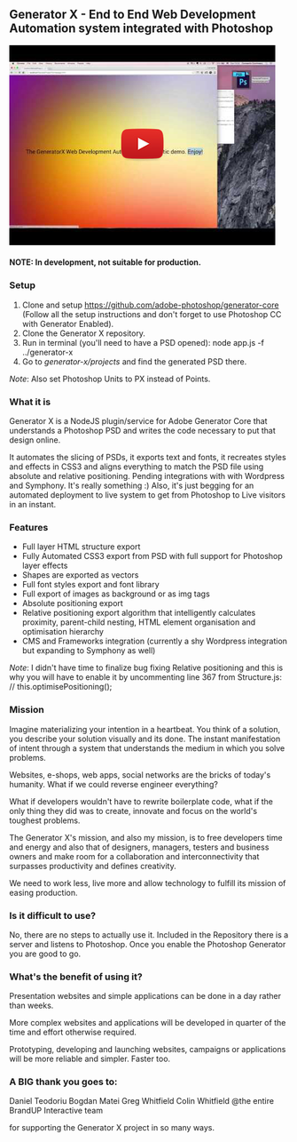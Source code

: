 ## Generator X - End to End Web Development Automation system integrated with Photoshop

[![ScreenShot](https://raw.githubusercontent.com/BrandUPInteractive/generator-x/master/screencast.jpg)](http://youtu.be/btJeeyiAXfU)

#### NOTE: In development, not suitable for production.

### Setup

1. Clone and setup https://github.com/adobe-photoshop/generator-core (Follow all the setup instructions and don't forget to use Photoshop CC with Generator Enabled).
2. Clone the Generator X repository.
3. Run in terminal (you'll need to have a PSD opened):
node app.js -f ../generator-x
4. Go to *generator-x/projects* and find the generated PSD there.

*Note*: Also set Photoshop Units to PX instead of Points.

### What it is
Generator X is a NodeJS plugin/service for Adobe Generator Core that understands a Photoshop PSD and writes the code necessary to put that design online. 

It automates the slicing of PSDs, it exports text and fonts, it recreates styles and effects in CSS3 and aligns everything to match the PSD file using absolute and relative positioning. Pending integrations with with Wordpress and Symphony. It's really something :) Also, it's just begging for an automated deployment to live system to get from Photoshop to Live visitors in an instant.

### Features
* Full layer HTML structure export
* Fully Automated CSS3 export from PSD with full support for Photoshop layer effects
* Shapes are exported as vectors
* Full font styles export and font library
* Full export of images as background or as img tags
* Absolute positioning export
* Relative positioning export algorithm that intelligently calculates proximity, parent-child nesting, HTML element organisation and optimisation hierarchy
* CMS and Frameworks integration (currently a shy Wordpress integration but expanding to Symphony as well)

*Note*: I didn't have time to finalize bug fixing Relative positioning and this is why you will have to enable it by uncommenting line 367 from Structure.js:
//  this.optimisePositioning();

### Mission
Imagine materializing your intention in a heartbeat. You think of a solution, you describe your solution visually and its done.
The instant manifestation of intent through a system that understands the medium in which you solve problems.

Websites, e-shops, web apps, social networks are the bricks of today's humanity. What if we could reverse engineer everything?

What if developers wouldn't have to rewrite boilerplate code, what if the only thing they did was to create, innovate and focus on the world's toughest problems.

The Generator X's mission, and also my mission, is to free developers time and energy and also that of designers, managers, testers and business owners and make room for a collaboration and interconnectivity that surpasses productivity and defines creativity. 

We need to work less, live more and allow technology to fulfill its mission of easing production. 

### Is it difficult to use?
No, there are no steps to actually use it. Included in the Repository there is a server and listens to Photoshop. Once you enable the Photoshop Generator you are good to go.

### What's the benefit of using it?
Presentation websites and simple applications can be done in a day rather than weeks. 

More complex websites and applications will be developed in quarter of the time and effort otherwise required.

Prototyping, developing and launching websites, campaigns or applications will be more reliable and simpler. Faster too.

### A BIG thank you goes to:
Daniel Teodoriu
Bogdan Matei
Greg Whitfield
Colin Whitfield
@the entire BrandUP Interactive team

for supporting the Generator X project in so many ways.

